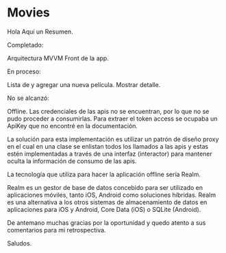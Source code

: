 # Movies
Hola Aquí un Resumen. 

Completado:

Arquitectura MVVM
Front de la app.

En proceso:

Lista de y agregar una nueva película.
Mostrar detalle. 

No se alcanzó:

Offline.
Las credenciales de las apis no se encuentran, por lo que no se pudo proceder a consumirlas. Para extraer el token access se ocupaba un ApiKey que no encontré en la documentación. 

La solución para esta implementación es utilizar un patrón de diseño proxy en el cual en una clase se enlistan todos los llamados a las apis y estas estén implementadas a través de una interfaz (interactor) para mantener oculta la información de consumo de las apis.

La tecnología que utiliza para hacer la aplicación offline sería Realm.

Realm es un gestor de base de datos concebido para ser utilizado en aplicaciones móviles, tanto iOS, Android como soluciones híbridas. Realm es una alternativa a los otros sistemas de almacenamiento de datos en aplicaciones para iOS y Android, Core Data (iOS) o SQLite (Android).

De antemano muchas gracias por la oportunidad y quedo atento a sus comentarios para mi retrospectiva.

Saludos.


